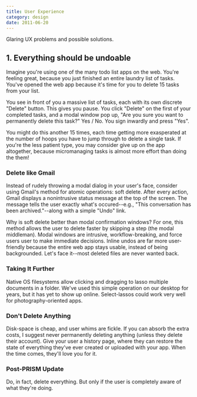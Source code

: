 ```yaml
---
title: User Experience
category: design
date: 2011-06-20
---
```


Glaring UX problems and possible solutions.

## 1. Everything should be undoable

Imagine you're using one of the many todo list apps on the web. You're feeling great, because you just finished an entire laundry list of tasks. You've opened the web app because it's time for you to delete 15 tasks from your list.

You see in front of you a massive list of tasks, each with its own discrete "Delete" button. This gives you pause. You click "Delete" on the first of your completed tasks, and a modal window pop up, "Are you sure you want to permanently delete this task?" Yes / No. You sign inwardly and press "Yes".

You might do this another 15 times, each time getting more exasperated at the number of hoops you have to jump through to delete a single task. If you're the less patient type, you may consider give up on the app altogether, because micromanaging tasks is almost more effort than doing the them!

### Delete like Gmail

Instead of rudely throwing a modal dialog in your user's face, consider using Gmail's method for atomic operations: soft delete. After every action, Gmail displays a nonintrusive status message at the top of the screen. The message tells the user exactly what's occured--e.g., "This conversation has been archived."--along with a simple "Undo" link.

Why is soft delete better than modal confirmation windows? For one, this method allows the user to delete faster by skipping a step (the modal middleman). Modal windows are intrusive, workflow-breaking, and force users user to make immediate decisions. Inline undos are far more user-friendly because the entire web app stays usable, instead of being backgrounded. Let's face it--most deleted files are never wanted back.

### Taking It Further

Native OS filesystems allow clicking and dragging to lasso multiple documents in a folder. We've used this simple operation on our desktop for years, but it has yet to show up online. Select-lassos could work very well for photography-oriented apps.

### Don't Delete Anything

Disk-space is cheap, and user whims are fickle. If you can absorb the extra costs, I suggest never permanently deleting anything (unless they delete their account). Give your user a history page, where they can restore the state of everything they've ever created or uploaded with your app. When the time comes, they'll love you for it.

### Post-PRISM Update

Do, in fact, delete everything. But only if the user is completely aware of what they're doing.
